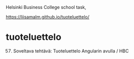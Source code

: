 Helsinki Business College school task,

https://liisamalm.github.io/tuoteluettelo/

# tuoteluettelo
57. Soveltava tehtävä: Tuoteluettelo Angularin avulla / HBC
